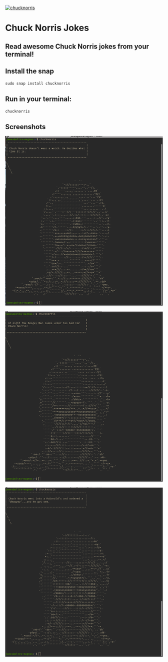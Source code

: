 [![chucknorris](https://snapcraft.io/chucknorris/badge.svg)](https://snapcraft.io/chucknorris)

# Chuck Norris Jokes

## Read awesome Chuck Norris jokes from your terminal!

## Install the snap

`sudo snap install chucknorris`

## Run in your terminal: 

`chucknorris`

## Screenshots


![Chuck1](https://github.com/kz6fittycent/Chuck_Norris/blob/main/images/Screenshot%20from%202020-10-31%2017-48-38.png)

![Chuck2](https://github.com/kz6fittycent/Chuck_Norris/blob/main/images/Screenshot%20from%202020-10-31%2017-48-46.png)

![Chuck3](https://github.com/kz6fittycent/Chuck_Norris/blob/main/images/Screenshot%20from%202020-10-31%2017-48-52.png)
